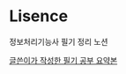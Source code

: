 # Lisence
정보처리기능사 필기 정리 노션

[글쓴이가 작성한 필기 공부 요약본](https://jgh5387.notion.site/f0a3c217ec6a4f04b359fa2834d30c6c?pvs=4)

